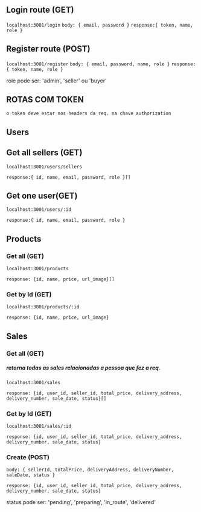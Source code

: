 ## Login route (GET)

`localhost:3001/login`
`
body: {
    email, password
}
`
`response:{
token, name, role
}
`

## Register route (POST)

`localhost:3001/register`
`
body: {
    email, password, name, role
}
`
`response:{
token, name, role
}
`

role pode ser: 'admin', 'seller' ou 'buyer'

## ROTAS COM TOKEN

`o token deve estar nos headers da req. na chave authorization`

## Users

## Get all sellers (GET)

`localhost:3001/users/sellers`

`response:{
 id, name, email, password, role
}[]
`  

## Get one user(GET)

`localhost:3001/users/:id`

`response:{
 id, name, email, password, role
}`

## Products

### Get all (GET)

`localhost:3001/products`

`response: {id, name, price, url_image}[]`

### Get by Id (GET)

`localhost:3001/products/:id`

`response: {id, name, price, url_image}`

## Sales

### Get all (GET)

##### retorna todas as sales relacionadas a pessoa que fez a req.

`localhost:3001/sales`

`response: {id, user_id, seller_id, total_price, delivery_address, delivery_number, sale_date, status}[]`

### Get by Id (GET)

`localhost:3001/sales/:id`

`response: {id, user_id, seller_id, total_price, delivery_address, delivery_number, sale_date, status}`

### Create (POST)

`body: {
    sellerId, totalPrice, deliveryAddress, deliveryNumber, saleDate, status
}`

`response: {id, user_id, seller_id, total_price, delivery_address, delivery_number, sale_date, status}`

status pode ser: 'pending', 'preparing', 'in_route', 'delivered'

